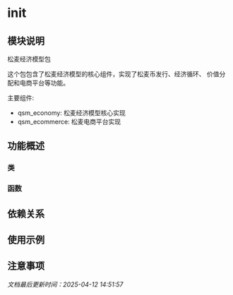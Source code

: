 # __init__

## 模块说明
松麦经济模型包

这个包包含了松麦经济模型的核心组件，实现了松麦币发行、经济循环、
价值分配和电商平台等功能。

主要组件:
- qsm_economy: 松麦经济模型核心实现
- qsm_ecommerce: 松麦电商平台实现

## 功能概述

### 类


### 函数


## 依赖关系

## 使用示例

## 注意事项

*文档最后更新时间：2025-04-12 14:51:57*